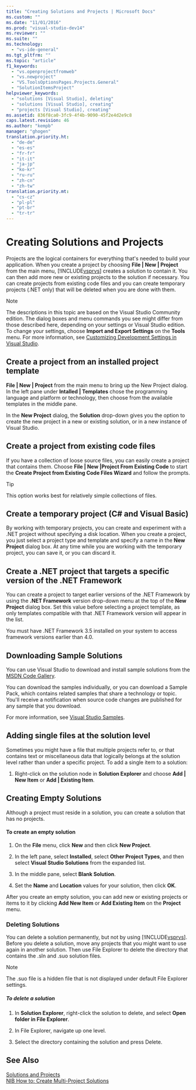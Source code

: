 ```yaml
---
title: "Creating Solutions and Projects | Microsoft Docs"
ms.custom: ""
ms.date: "11/01/2016"
ms.prod: "visual-studio-dev14"
ms.reviewer: ""
ms.suite: ""
ms.technology: 
  - "vs-ide-general"
ms.tgt_pltfrm: ""
ms.topic: "article"
f1_keywords: 
  - "vs.openprojectfromweb"
  - "vs.newproject"
  - "VS.ToolsOptionsPages.Projects.General"
  - "SolutionItemsProject"
helpviewer_keywords: 
  - "solutions [Visual Studio], deleting"
  - "solutions [Visual Studio], creating"
  - "projects [Visual Studio], creating"
ms.assetid: 836f8ca0-3fc9-4f4b-9090-45f2e4d2e9c8
caps.latest.revision: 46
ms.author: "kempb"
manager: "ghogen"
translation.priority.ht: 
  - "de-de"
  - "es-es"
  - "fr-fr"
  - "it-it"
  - "ja-jp"
  - "ko-kr"
  - "ru-ru"
  - "zh-cn"
  - "zh-tw"
translation.priority.mt: 
  - "cs-cz"
  - "pl-pl"
  - "pt-br"
  - "tr-tr"
---
```

# Creating Solutions and Projects
Projects are the logical containers for everything that's needed to build your application. When you create a project by choosing **File &#124; New &#124; Project** from the main menu, [!INCLUDE[vsprvs](../code-quality/includes/vsprvs_md.md)] creates a solution to contain it. You can then add more new or existing projects to the solution if necessary. You can create projects from existing code files and you can create temporary projects (.NET only) that will be deleted when you are done with them.  
  
> [!NOTE]
>  The descriptions in this topic are based on the Visual Studio Community edition. The dialog boxes and menu commands you see might differ from those described here, depending on your settings or Visual Studio edition. To change your settings, choose **Import and Export Settings** on the **Tools** menu. For more information, see [Customizing Development Settings in Visual Studio](http://msdn.microsoft.com/en-us/22c4debb-4e31-47a8-8f19-16f328d7dcd3).  
  
## Create a project from an installed project template  
 **File &#124; New &#124; Project** from the main menu to bring up the New Project dialog. In the left pane under **Intalled &#124; Templates** chose the programming language and platform or technology, then choose from the available templates in the middle pane.  
  
 In the **New Project** dialog, the **Solution** drop-down gives you the option to create the new project in a new or existing solution, or in a new instance of Visual Studio.  
  
## Create a project from existing code files  
 If you have a collection of loose source files, you can easily create a project that contains them. Choose **File &#124; New &#124;Project From Existing Code** to start the **Create Project from Existing Code Files Wizard** and follow the prompts.  
  
> [!TIP]
>  This option works best for relatively simple collections of files.  
  
## Create a temporary project (C# and Visual Basic)  
 By working with temporary projects, you can create and experiment with a .NET project without specifying a disk location. When you create a project, you just select a project type and template and specify a name in the **New Project** dialog box. At any time while you are working with the temporary project, you can save it, or you can discard it.  
  
## Create a .NET project that targets a specific version of the .NET Framework  
 You can create a project to target earlier versions of the .NET Framework by using the **.NET Framework** version drop-down menu at the top of the **New Project** dialog box. Set this value before selecting a project template, as only templates compatible with that .NET Framework version will appear in the list.  
  
 You must have .NET Framework 3.5 installed on your system to access framework versions earlier than 4.0.  
  
## Downloading Sample Solutions  
 You can use Visual Studio to download and install sample solutions from the [MSDN Code Gallery](http://go.microsoft.com/fwlink/?LinkId=254185).  
  
 You can download the samples individually, or you can download a Sample Pack, which contains related samples that share a technology or topic. You'll receive a notification when source code changes are published for any sample that you download.  
  
 For more information, see [Visual Studio Samples](../ide/visual-studio-samples.md).  
  
## Adding single files at the solution level  
 Sometimes you might have a file that multiple projects refer to, or that contains text or miscellaneous data that logically belongs at the solution level rather than under a specific project.  To add a single item to a solution:  
  
1.  Right-click on the solution node in **Solution Explorer** and choose **Add &#124; New Item** or **Add &#124; Existing Item**.  
  
## Creating Empty Solutions  
 Although a project must reside in a solution, you can create a solution that has no projects.  
  
#### To create an empty solution  
  
1.  On the **File** menu, click **New** and then click **New Project**.  
  
2.  In the left pane, select **Installed**, select **Other Project Types**, and then select **Visual Studio Solutions** from the expanded list.  
  
3.  In the middle pane, select **Blank Solution**.  
  
4.  Set the **Name** and **Location** values for your solution, then click **OK**.  
  
 After you create an empty solution, you can add new or existing projects or items to it by clicking **Add New Item** or **Add Existing Item** on the **Project** menu.  
  
### Deleting Solutions  
 You can delete a solution permanently, but not by using [!INCLUDE[vsprvs](../code-quality/includes/vsprvs_md.md)]. Before you delete a solution, move any projects that you might want to use again in another solution. Then use File Explorer to delete the directory that contains the .sln and .suo solution files.  
  
> [!NOTE]
>  The .suo file is a hidden file that is not displayed under default File Explorer settings.  
  
##### To delete a solution  
  
1.  In **Solution Explorer**, right-click the solution to delete, and select **Open folder in File Explorer**.  
  
2.  In File Explorer, navigate up one level.  
  
3.  Select the directory containing the solution and press Delete.  
  
## See Also  
 [Solutions and Projects](../ide/solutions-and-projects-in-visual-studio.md)   
 [NIB How to: Create Multi-Project Solutions](http://msdn.microsoft.com/en-us/02ecd6dd-0114-46fe-b335-ba9c5e3020d6)